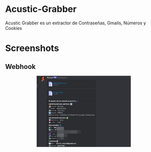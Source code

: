 # Acustic-Grabber
Acustic Grabber es un extractor de Contraseñas, Gmails, Números y Cookies

# Screenshots

## Webhook
<p align="center">
  <img width="60%" height="70%" src="https://github.com/Eduardx-2/Acustic-Grabber/blob/main/img/Acustic.jpg">
</p>
